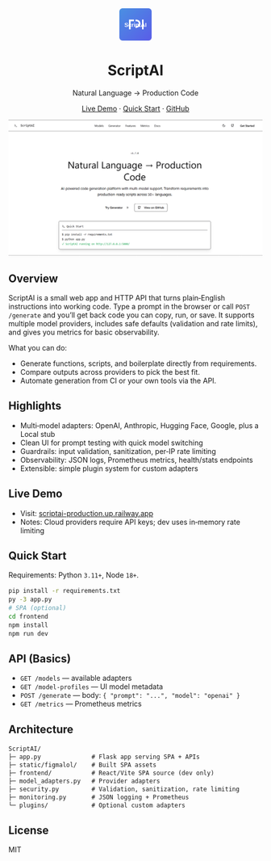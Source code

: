 <div align="center">
  <img src="static/images/logo.svg" width="64" alt="ScriptAI logo" />
  <h1>ScriptAI</h1>
  <p>Natural Language → Production Code</p>
  <p>
    <a href="https://scriptai-production.up.railway.app">Live Demo</a> ·
    <a href="#quick-start">Quick Start</a> ·
    <a href="https://github.com/qtaura/ScriptAI">GitHub</a>
  </p>

  <img src="static/images/readme-hero.png" alt="ScriptAI UI (v1.7.0) — Hero and Quick Start" width="900" />
</div>

## Overview
ScriptAI is a small web app and HTTP API that turns plain‑English instructions into working code. Type a prompt in the browser or call `POST /generate` and you’ll get back code you can copy, run, or save. It supports multiple model providers, includes safe defaults (validation and rate limits), and gives you metrics for basic observability.

What you can do:
- Generate functions, scripts, and boilerplate directly from requirements.
- Compare outputs across providers to pick the best fit.
- Automate generation from CI or your own tools via the API.

## Highlights
- Multi‑model adapters: OpenAI, Anthropic, Hugging Face, Google, plus a Local stub
- Clean UI for prompt testing with quick model switching
- Guardrails: input validation, sanitization, per‑IP rate limiting
- Observability: JSON logs, Prometheus metrics, health/stats endpoints
- Extensible: simple plugin system for custom adapters

## Live Demo
- Visit: [scriptai-production.up.railway.app](https://scriptai-production.up.railway.app)
- Notes: Cloud providers require API keys; dev uses in‑memory rate limiting

## Quick Start
Requirements: Python `3.11+`, Node `18+`.

```bash
pip install -r requirements.txt
py -3 app.py
# SPA (optional)
cd frontend
npm install
npm run dev
```

## API (Basics)
- `GET /models` — available adapters
- `GET /model-profiles` — UI model metadata
- `POST /generate` — body: `{ "prompt": "...", "model": "openai" }`
- `GET /metrics` — Prometheus metrics

## Architecture
```
ScriptAI/
├─ app.py              # Flask app serving SPA + APIs
├─ static/figmalol/    # Built SPA assets
├─ frontend/           # React/Vite SPA source (dev only)
├─ model_adapters.py   # Provider adapters
├─ security.py         # Validation, sanitization, rate limiting
├─ monitoring.py       # JSON logging + Prometheus
└─ plugins/            # Optional custom adapters
```

## License
MIT
